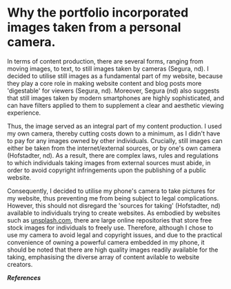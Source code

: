 # Why the portfolio incorporated images taken from a personal camera.

In terms of content production, there are several forms, ranging from moving images, to text, to still images taken by cameras (Segura, nd). I decided to utilise still images as a fundamental part of my website, because they play a core role in making website content and blog posts more 'digestable' for viewers (Segura, nd). Moreover, Segura (nd) also suggests that still images taken by modern smartphones are highly sophisticated, and can have filters applied to them to supplement a clear and aesthetic viewing experience.

Thus, the image served as an integral part of my content production. I used my own camera, thereby cutting costs down to a minimum, as I didn't have to pay for any images owned by other individuals. Crucially, still images can either be taken from the internet/external sources, or by one's own camera (Hofstadter, nd). As a result, there are complex laws, rules and regulations to which individuals taking images from external sources must abide, in order to avoid copyright infringements upon the publishing of a public website.

Consequently, I decided to utilise my phone's camera to take pictures for my website, thus preventing me from being subject to legal complications. However, this should not disregard the 'sources for taking' (Hofstadter, nd) available to individuals trying to create websites. As embodied by websites such as [unsplash.com](https://unsplash.com/images/stock), there are large online repositories that store free stock images for individuals to freely use. Therefore, although I chose to use my camera to avoid legal and copyright issues, and due to the practical convenience of owning a powerful camera embedded in my phone, it should be noted that there are high quality images readily available for the taking, emphasising the diverse array of content avilable to website creators.

***References***

